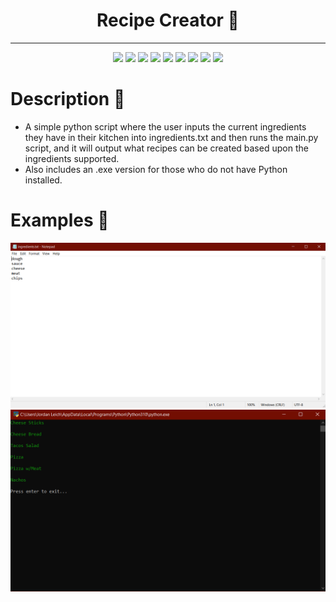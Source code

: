 <h1 align="center">
    Recipe Creator 🍝
</h1>
<hr>
<p align="center">
    <img src="https://img.shields.io/github/license/jordanleich/Recipe-Creator">
    <img src="https://img.shields.io/github/contributors/jordanleich/Recipe-Creator">
    <img src="https://img.shields.io/badge/-Cooking-brightgreen">    
    <img src="https://img.shields.io/github/languages/code-size/JordanLeich/Recipe-Creator">    
    <img src="https://img.shields.io/github/repo-size/JordanLeich/Recipe-Creator">
    <img src="https://img.shields.io/github/stars/jordanleich/Recipe-Creator?style=socialhttps://img.shields.io/tokei/lines/github/JordanLeich/Recipe-Creator?label=lines%20of%20code"> 
    <img src="https://img.shields.io/github/stars/jordanleich?label=user%20stars&style=social"> 
    <img src="https://img.shields.io/github/v/release/jordanleich/Recipe-Creator?include_prereleases"> 
    <img src="https://img.shields.io/github/last-commit/jordanleich/Recipe-Creator">    
</p>

# Description 🍕

- A simple python script where the user inputs the current ingredients they have in their kitchen into ingredients.txt
  and then runs the main.py script, and it will output what recipes can be created based upon the ingredients supported.
- Also includes an .exe version for those who do not have Python installed.

# Examples 🍕

![Ingredients](examples/ingredients.PNG "Ingredients")
![Recipes](examples/recipes.PNG "Recipes")
